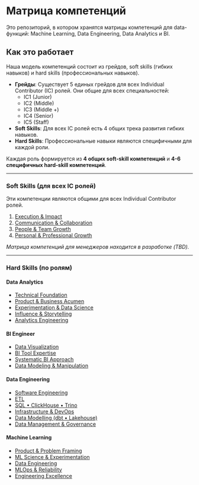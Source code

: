 # Матрица компетенций

Это репозиторий, в котором хранятся матрицы компетенций для data-функций: Machine Learning, Data Engineering, Data Analytics и BI.

## Как это работает

Наша модель компетенций состоит из грейдов, soft skills (гибких навыков) и hard skills (профессиональных навыков).

- **Грейды**: Существует 5 единых грейдов для всех Individual Contributor (IC) ролей. Они общие для всех специальностей:
  - IC1 (Junior)
  - IC2 (Middle)
  - IC3 (Middle +)
  - IC4 (Senior)
  - IC5 (Staff)
- **Soft Skills**: Для всех IC ролей есть 4 общих трека развития гибких навыков.
- **Hard Skills**: Профессиональные навыки являются специфичными для каждой роли.

Каждая роль формируется из **4 общих soft-skill компетенций** и **4-6 специфичных hard-skill компетенций**.

---

### Soft Skills (для всех IC ролей)

Эти компетенции являются общими для всех Individual Contributor ролей.

1.  [Execution & Impact](./soft_skills/ic_soft_skills/1.%20Execution%20&%20Impact.md)
2.  [Communication & Collaboration](./soft_skills/ic_soft_skills/2.%20Communication%20&%20Collaboration.md)
3.  [People & Team Growth](./soft_skills/ic_soft_skills/3.%20People%20&%20Team%20Growth.md)
4.  [Personal & Professional Growth](./soft_skills/ic_soft_skills/4.%20Personal%20&%20Professional%20Growth.md)

*Матрица компетенций для менеджеров находится в разработке (TBD).*

---

### Hard Skills (по ролям)

#### Data Analytics

- [Technical Foundation](./hard_skills/data_analytics/1.%20Technical%20Foundation.md)
- [Product & Business Acumen](./hard_skills/data_analytics/2.%20Product%20&%20Business%20Acumen.md)
- [Experimentation & Data Science](./hard_skills/data_analytics/3.%20Experimentation%20&%20Data%20Science.md)
- [Influence & Storytelling](./hard_skills/data_analytics/4.%20Influence%20&%20Storytelling.md)
- [Analytics Engineering](./hard_skills/data_analytics/5.%20Analytics%20Engineering.md)

#### BI Engineer

- [Data Visualization](./hard_skills/bi_engineer/1.%20Data%20Visualization.md)
- [BI Tool Expertise](./hard_skills/bi_engineer/2.%20BI%20Tool%20Expertise.md)
- [Systematic BI Approach](./hard_skills/bi_engineer/3.%20Systematic%20BI%20Approach.md)
- [Data Modeling & Manipulation](./hard_skills/bi_engineer/4.%20Data%20Modeling%20&%20Manipulation.md)

#### Data Engineering

- [Software Engineering](./hard_skills/data_engineering/1.%20Software%20Engineering.md)
- [ETL](./hard_skills/data_engineering/2.%20ETL.md)
- [SQL • ClickHouse • Trino](./hard_skills/data_engineering/3.%20SQL%20•%20ClickHouse%20•%20Trino.md)
- [Infrastructure & DevOps](./hard_skills/data_engineering/4.%20Infrastructure%20&%20DevOps.md)
- [Data Modelling (dbt • Lakehouse)](./hard_skills/data_engineering/5.%20Data%20Modelling%20(dbt%20•%20Lakehouse).md)
- [Data Management & Governance](./hard_skills/data_engineering/6.%20Data%20Management%20&%20Governance.md)

#### Machine Learning

- [Product & Problem Framing](./hard_skills/machine_learning/1.%20Product%20&%20Problem%20Framing.md)
- [ML Science & Experimentation](./hard_skills/machine_learning/2.%20ML%20Science%20&%20Experimentation.md)
- [Data Engineering](./hard_skills/machine_learning/3.%20Data%20Engineering.md)
- [MLOps & Reliability](./hard_skills/machine_learning/4.%20MLOps%20&%20Reliability.md)
- [Engineering Excellence](./hard_skills/machine_learning/5.%20Engineering%20Excellence.md)
